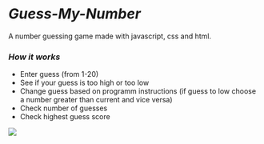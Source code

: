 # ***Guess-My-Number***
A number guessing game made with javascript, css and html.

### ***How it works***
- Enter guess (from 1-20)
- See if your guess is too high or too low
- Change guess based on programm instructions (if guess to low choose a number greater than current and vice versa)
- Check number of guesses
- Check highest guess score

<img src="https://github.com/somekindofwallflower/complete-javascript-course-2021/blob/master/05-Guess-My-Number/guess_my_number.gif" />

